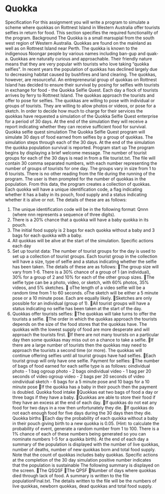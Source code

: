 # Quokka
Specification
For this assignment you will write a program to simulate a scheme where quokkas on Rottnest Island in Western Australia offer tourists selfies in return for food. This section specifies the required functionality of the program. 
Background
The Quokka is a small marsupial from the south west region of Western Australia. Quokkas are found on the mainland as well as on Rottnest Island near Perth. The quokka is known to the indigenous Noongar people by various names including ban-gup and quak-a.
Quokkas are naturally curious and approachable. Their friendly nature means that they are very popular with tourists who love taking “quokka selfies". 
In recent years the population of quokkas has declined largely due to decreasing habitat caused by bushfires and land clearing. 
The quokkas, however, are resourceful. An entrepreneurial group of quokkas on Rottnest Island has decided to ensure their survival by posing for selfies with tourists in exchange for food - the Quokka Selfie Quest. Each day a flock of tourists arrives by ferry to Rottnest Island. The quokkas approach the tourists and offer to pose for selfies. The quokkas are willing to pose with individual or groups of tourists. They are willing to allow photos or videos, or pose for a sketch. 
In order to decide how much to charge for their services the quokkas have requested a simulation of the Quokka Selfie Quest enterprise for a period of 30 days. At the end of the simulation they will receive a report indicating whether they can receive sufficient food for survival. 
Quokka selfie quest simulation
The Quokka Selfie Quest program will simulate 30 days of food earned from selfies by a group of quokkas. The simulation steps through each of the 30 days. At the end of the simulation the quokka population survival is reported. 
Program start up 
The program begins by displaying a brief welcome message. 
The number of tourist groups for each of the 30 days is read in from a file tourist.txt. The file will contain 30 comma separated numbers, with each number representing the number of groups of tourists for one day. The groups vary in size from 1 to 6 tourists. There is no other reading from the file during the running of the program.
The user is then prompted for the number of quokkas in the population. From this data, the program creates a collection of quokkas. Each quokka will have a unique identification code, a flag indicating whether it has a baby in its pouch, food supply and a status indicating whether it is alive or not. The details of these are as follows:
1. The unique identification code will be in the following format: Qnnn (where nnn represents a sequence of three digits).
2. There is a 20% chance that a quokka will have a baby quokka in its pouch.
3. The initial food supply is 2 bags for each quokka without a baby and 3 bags for each quokka with a baby. 
4. All quokkas will be alive at the start of the simulation. 
Specific actions each day
1. Set up tourist data:
The number of tourist groups for the day is used to set up a collection of tourist groups. Each tourist group in the collection will have a size, type of selfie and a status indicating whether the selfie has been taken. The details of these are as follows:
The group size will vary from 1-6. There is a 30% chance of a group of 1 (an individual), 30% for a group of 2 and 10% for each of the other group sizes.
The selfie type can be a photo, video, or sketch, with 60% photos, 35% videos, and 5% sketches.

oThe length of a video selfie will be a random time from 1 to 60 seconds.
oThe sketch will be either a 5 minute pose or a 10 minute pose. Each are equally likely.
Sketches are only possible for an individual (group of 1).
All tourist groups will have a status indicating no selfie has been taken at the start of the day. 
2. Quokkas offer tourists selfies:
The quokkas will take turns to offer the tourists a selfie. 
The order in which the quokkas approach the tourists depends on the size of the food stores that the quokkas have. The quokkas with the lowest supply of food are more desperate and will approach the tourists first. 
If there are not many tourists on a particular day then some quokkas may miss out on a chance to take a selfie.
If there are a large number of tourists then the quokkas may need to approach the tourists a second time (or more). The quokkas will continue offering selfies until all tourist groups have had selfies.
Each tourist group will only have one selfie.
Payment for selfies:
The number of bags of food earned for each selfie type is as follows:
oindividual photo - 1 bag 
ogroup photo - 2 bags 
oindividual video - 1 bag per 20 seconds of video
ogroup video - 2 bags per 20 seconds of video
oindividual sketch - 6 bags for a 5 minute pose and 10 bags for a 10 minute pose
If the quokka has a baby in their pouch then the payment is doubled.
Quokka food intake
Quokkas eat two bags of food a day or three bags if they have a baby.
Quokkas are able to store their food if they have an excess at the end of each day.
If quokkas do not eat any food for two days in a row then unfortunately they die. 
If quokkas do not each enough food for five days during the 30 days then they die.
Quokka births
Each day the probability of each quokka without a baby in their pouch giving birth to a new quokka is 0.05. (Hint: to calculate the probability of event, generate a random number from 1 to 100. There is a 1% chance of each of these numbers being generated so you can nominate numbers 1-5 for a quokka birth).
At the end of each day a summary of the population is displayed with the number of live quokkas, number of deaths, number of new quokkas born and total food supply. Note that the count of quokkas includes baby quokkas.
Specific actions at the completion of the 30 day simulation
 positive number indicates that the population is sustainable
The following summary is displayed on the screen. 
The QSQSF
The QPSF
Number of days where quokkas died through lack of food.
A summary is written to the file populationFinal.txt. The details written to the file will be the numbers of live quokkas, newborn quokkas, dead quokkas and total food supply.
